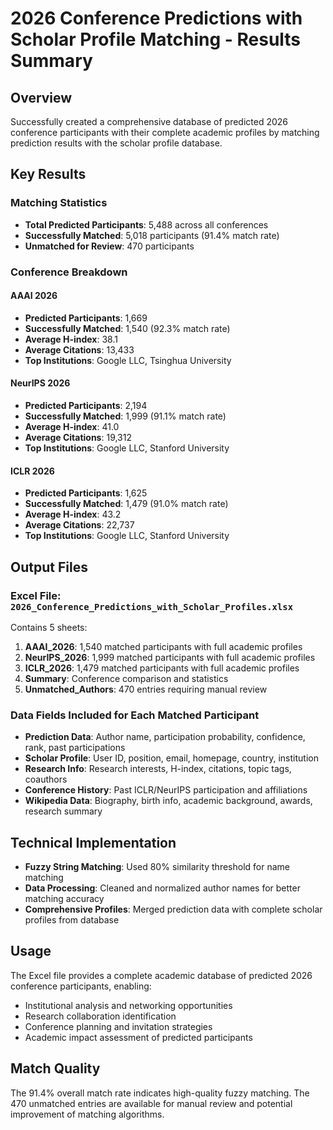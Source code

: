 # 2026 Conference Predictions with Scholar Profile Matching - Results Summary

## Overview
Successfully created a comprehensive database of predicted 2026 conference participants with their complete academic profiles by matching prediction results with the scholar profile database.

## Key Results

### Matching Statistics
- **Total Predicted Participants**: 5,488 across all conferences
- **Successfully Matched**: 5,018 participants (91.4% match rate)
- **Unmatched for Review**: 470 participants

### Conference Breakdown

#### AAAI 2026
- **Predicted Participants**: 1,669
- **Successfully Matched**: 1,540 (92.3% match rate)
- **Average H-index**: 38.1
- **Average Citations**: 13,433
- **Top Institutions**: Google LLC, Tsinghua University

#### NeurIPS 2026
- **Predicted Participants**: 2,194
- **Successfully Matched**: 1,999 (91.1% match rate)
- **Average H-index**: 41.0
- **Average Citations**: 19,312
- **Top Institutions**: Google LLC, Stanford University

#### ICLR 2026
- **Predicted Participants**: 1,625
- **Successfully Matched**: 1,479 (91.0% match rate)
- **Average H-index**: 43.2
- **Average Citations**: 22,737
- **Top Institutions**: Google LLC, Stanford University

## Output Files

### Excel File: `2026_Conference_Predictions_with_Scholar_Profiles.xlsx`
Contains 5 sheets:

1. **AAAI_2026**: 1,540 matched participants with full academic profiles
2. **NeurIPS_2026**: 1,999 matched participants with full academic profiles  
3. **ICLR_2026**: 1,479 matched participants with full academic profiles
4. **Summary**: Conference comparison and statistics
5. **Unmatched_Authors**: 470 entries requiring manual review

### Data Fields Included for Each Matched Participant
- **Prediction Data**: Author name, participation probability, confidence, rank, past participations
- **Scholar Profile**: User ID, position, email, homepage, country, institution
- **Research Info**: Research interests, H-index, citations, topic tags, coauthors
- **Conference History**: Past ICLR/NeurIPS participation and affiliations
- **Wikipedia Data**: Biography, birth info, academic background, awards, research summary

## Technical Implementation
- **Fuzzy String Matching**: Used 80% similarity threshold for name matching
- **Data Processing**: Cleaned and normalized author names for better matching accuracy
- **Comprehensive Profiles**: Merged prediction data with complete scholar profiles from database

## Usage
The Excel file provides a complete academic database of predicted 2026 conference participants, enabling:
- Institutional analysis and networking opportunities
- Research collaboration identification
- Conference planning and invitation strategies
- Academic impact assessment of predicted participants

## Match Quality
The 91.4% overall match rate indicates high-quality fuzzy matching. The 470 unmatched entries are available for manual review and potential improvement of matching algorithms.
